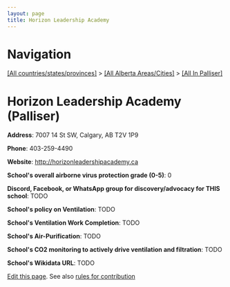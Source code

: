 ```yaml
---
layout: page
title: Horizon Leadership Academy
---
```

# Navigation

[[All countries/states/provinces]](../../..) > [[All Alberta Areas/Cities]](../..) > [[All In Palliser]](..)

# Horizon Leadership Academy (Palliser)

**Address**: 7007 14 St SW, Calgary, AB T2V 1P9

**Phone**: 403-259-4490

**Website**: <http://horizonleadershipacademy.ca>

**School's overall airborne virus protection grade (0-5)**: 0

**Discord, Facebook, or WhatsApp group for discovery/advocacy for THIS school**: TODO

**School's policy on Ventilation**: TODO

**School's Ventilation Work Completion**: TODO

**School's Air-Purification**: TODO

**School's CO2 monitoring to actively drive ventilation and filtration**: TODO

**School's Wikidata URL**: TODO


[Edit this page](https://github.com/ventilate-schools/AB/edit/main/./Palliser/Horizon_Leadership_Academy.md). See also [rules for contribution](../../../contribution-rules/)